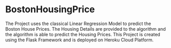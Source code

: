 # BostonHousingPrice

The Project uses the classical Linear Regression Model to predict the Boston
House Prices. The Housing Details are provided to the algorithm and the
algorithm is able to predict the Housing Prices. This Project is created using
the Flask Framework and is deployed on Heroku Cloud Platform.
